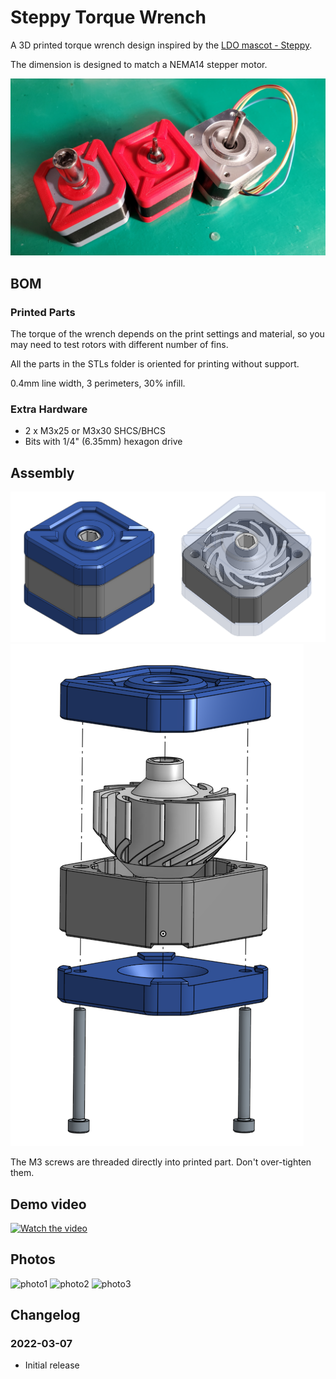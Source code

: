 # Steppy Torque Wrench

A 3D printed torque wrench design inspired by the [LDO mascot - Steppy](https://github.com/LDOMotors/steppy).

The dimension is designed to match a NEMA14 stepper motor.

![Thumbnail](Images/thumbnail.jpg)

## BOM

### Printed Parts

The torque of the wrench depends on the print settings and material, so you may need to test rotors with different number of fins.

All the parts in the STLs folder is oriented for printing without support.

0.4mm line width, 3 perimeters, 30% infill.

### Extra Hardware

- 2 x M3x25 or M3x30 SHCS/BHCS
- Bits with 1/4" (6.35mm) hexagon drive

## Assembly

![CAD](Images/cad.png)
![Exploded_View](Images/exploded_view.png)

The M3 screws are threaded directly into printed part. Don't over-tighten them.

## Demo video

[![Watch the video](https://img.youtube.com/vi/GaurCPtwAbs/maxresdefault.jpg)](https://www.youtube.com/watch?v=GaurCPtwAbs)

## Photos

![photo1](Images/photo1.jpg)
![photo2](Images/photo2.jpg)
![photo3](Images/photo3.jpg)

## Changelog

### 2022-03-07

- Initial release
